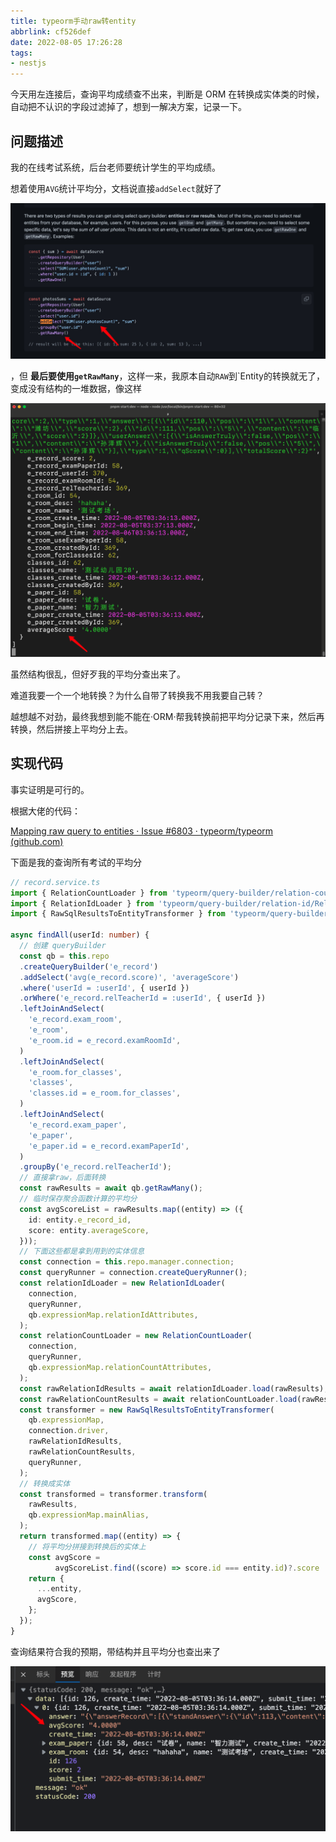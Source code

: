```yaml
---
title: typeorm手动raw转entity
abbrlink: cf526def
date: 2022-08-05 17:26:28
tags:
- nestjs
---
```


今天用左连接后，查询平均成绩查不出来，判断是 ORM 在转换成实体类的时候，自动把不认识的字段过滤掉了，想到一解决方案，记录一下。

<!--more-->

## 问题描述

我的在线考试系统，后台老师要统计学生的平均成绩。

想着使用`AVG`统计平均分，文档说直接`addSelect`就好了

![060E8A4E08F1821231E7FFBBFE5035AA](typeorm手动raw转entity/060E8A4E08F1821231E7FFBBFE5035AA.jpg)

，但 **最后要使用`getRawMany`**，这样一来，我原本自动`RAW`到`Entity的转换就无了，变成没有结构的一堆数据，像这样

![image-20220805173709408](typeorm手动raw转entity/image-20220805173709408.png)

虽然结构很乱，但好歹我的平均分查出来了。

难道我要一个一个地转换？为什么自带了转换我不用我要自己转？

越想越不对劲，最终我想到能不能在·ORM·帮我转换前把平均分记录下来，然后再转换，然后拼接上平均分上去。



## 实现代码

事实证明是可行的。

根据大佬的代码：

[Mapping raw query to entities · Issue #6803 · typeorm/typeorm (github.com)](https://github.com/typeorm/typeorm/issues/6803#issuecomment-864681382)

下面是我的查询所有考试的平均分

```typescript
// record.service.ts
import { RelationCountLoader } from 'typeorm/query-builder/relation-count/RelationCountLoader';
import { RelationIdLoader } from 'typeorm/query-builder/relation-id/RelationIdLoader';
import { RawSqlResultsToEntityTransformer } from 'typeorm/query-builder/transformer/RawSqlResultsToEntityTransformer';

async findAll(userId: number) {
  // 创建 queryBuilder
  const qb = this.repo
  .createQueryBuilder('e_record')
  .addSelect('avg(e_record.score)', 'averageScore')
  .where('userId = :userId', { userId })
  .orWhere('e_record.relTeacherId = :userId', { userId })
  .leftJoinAndSelect(
    'e_record.exam_room',
    'e_room',
    'e_room.id = e_record.examRoomId',
  )
  .leftJoinAndSelect(
    'e_room.for_classes',
    'classes',
    'classes.id = e_room.for_classes',
  )
  .leftJoinAndSelect(
    'e_record.exam_paper',
    'e_paper',
    'e_paper.id = e_record.examPaperId',
  )
  .groupBy('e_record.relTeacherId');
  // 直接拿raw，后面转换
  const rawResults = await qb.getRawMany();
  // 临时保存聚合函数计算的平均分
  const avgScoreList = rawResults.map((entity) => ({
    id: entity.e_record_id,
    score: entity.averageScore,
  }));
  // 下面这些都是拿到用到的实体信息
  const connection = this.repo.manager.connection;
  const queryRunner = connection.createQueryRunner();
  const relationIdLoader = new RelationIdLoader(
    connection,
    queryRunner,
    qb.expressionMap.relationIdAttributes,
  );
  const relationCountLoader = new RelationCountLoader(
    connection,
    queryRunner,
    qb.expressionMap.relationCountAttributes,
  );
  const rawRelationIdResults = await relationIdLoader.load(rawResults);
  const rawRelationCountResults = await relationCountLoader.load(rawResults);
  const transformer = new RawSqlResultsToEntityTransformer(
    qb.expressionMap,
    connection.driver,
    rawRelationIdResults,
    rawRelationCountResults,
    queryRunner,
  );
  // 转换成实体
  const transformed = transformer.transform(
    rawResults,
    qb.expressionMap.mainAlias,
  );
  return transformed.map((entity) => {
    // 将平均分拼接到转换后的实体上
    const avgScore =
          avgScoreList.find((score) => score.id === entity.id)?.score || 0;
    return {
      ...entity,
      avgScore,
    };
  });
}
```

查询结果符合我的预期，带结构并且平均分也查出来了

![image-20220805175515153](typeorm手动raw转entity/image-20220805175515153.png)
